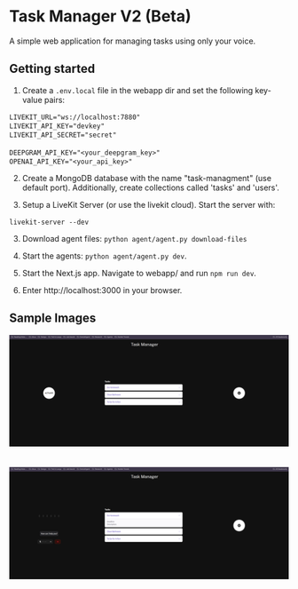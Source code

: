 # Task Manager V2 (Beta)

A simple web application for managing tasks using only your voice.

## Getting started

1. Create a `.env.local` file in the webapp dir and set the following key-value pairs:

```
LIVEKIT_URL="ws://localhost:7880"
LIVEKIT_API_KEY="devkey"
LIVEKIT_API_SECRET="secret"

DEEPGRAM_API_KEY="<your_deepgram_key>"
OPENAI_API_KEY="<your_api_key>"
```
2. Create a MongoDB database with the name "task-managment" (use default port). Additionally, create collections called 'tasks' and 'users'.

3. Setup a LiveKit Server (or use the livekit cloud). Start the server with:

```
livekit-server --dev
```
3. Download agent files: `python agent/agent.py download-files`

4. Start the agents: `python agent/agent.py dev`.

4. Start the Next.js app. Navigate to webapp/ and run `npm run dev`.

5. Enter http://localhost:3000 in your browser.

## Sample Images

<div align="center">
  <img src="./assets/TM-1.png" alt="Screenshot 1" width="600"/>
  <br/>
  <br/>
  <br/>
  <img src="./assets/TM-2.png" alt="Screenshot 2" width="600"/>
</div>